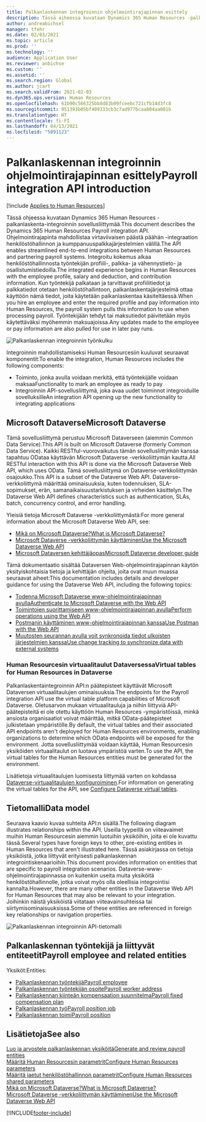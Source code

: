 ```yaml
---
title: Palkanlaskennan integroinnin ohjelmointirajapinnan esittely
description: Tässä aiheessa kuvataan Dynamics 365 Human Resources -palkanlaskenta-integroinnin sovellusliittymää.
author: andreabichsel
manager: tfehr
ms.date: 02/03/2021
ms.topic: article
ms.prod: ''
ms.technology: ''
audience: Application User
ms.reviewer: anbichse
ms.custom: ''
ms.assetid: ''
ms.search.region: Global
ms.author: jcart
ms.search.validFrom: 2021-02-03
ms.dyn365.ops.version: Human Resources
ms.openlocfilehash: 61b90c566325bb8d83b09fceebc721cfb14d3fc8
ms.sourcegitcommit: 951393b05bf409333cb3c7ad977bcaa804aa801b
ms.translationtype: HT
ms.contentlocale: fi-FI
ms.lasthandoff: 04/13/2021
ms.locfileid: "5891123"
---
```

# <a name="payroll-integration-api-introduction"></a><span data-ttu-id="1aee8-103">Palkanlaskennan integroinnin ohjelmointirajapinnan esittely</span><span class="sxs-lookup"><span data-stu-id="1aee8-103">Payroll integration API introduction</span></span>

[!include [Applies to Human Resources](../includes/applies-to-hr.md)]

<span data-ttu-id="1aee8-104">Tässä ohjeessa kuvataan Dynamics 365 Human Resources -palkanlaskenta-integroinnin sovellusliittymää.</span><span class="sxs-lookup"><span data-stu-id="1aee8-104">This document describes the Dynamics 365 Human Resources Payroll integration API.</span></span> <span data-ttu-id="1aee8-105">Ohjelmointirajapinta mahdollistaa virtaviivaisen päästä päähän -integraation henkilöstöhallinnon ja kumppanuuspalkkajärjestelmien välillä.</span><span class="sxs-lookup"><span data-stu-id="1aee8-105">The API enables streamlined end-to-end integrations between Human Resources and partnering payroll systems.</span></span> <span data-ttu-id="1aee8-106">Integroitu kokemus alkaa henkilöstöhallinnosta työntekijän profiili-, palkka- ja vähennystieto- ja osallistumistiedoilla.</span><span class="sxs-lookup"><span data-stu-id="1aee8-106">The integrated experience begins in Human Resources with the employee profile, salary and deduction, and contribution information.</span></span> <span data-ttu-id="1aee8-107">Kun työntekijä palkataan ja tarvittavat profiilitiedot ja palkkatiedot otetaan henkilöstöhallintoon, palkanlaskentajärjestelmä ottaa käyttöön nämä tiedot, joita käytetään palkanlaskentaa käsiteltäessä.</span><span class="sxs-lookup"><span data-stu-id="1aee8-107">When you hire an employee and enter the required profile and pay information into Human Resources, the payroll system pulls this information to use when processing payroll.</span></span> <span data-ttu-id="1aee8-108">Työntekijään tehdyt tai maksutiedot päivitetään myös käytettäväksi myöhemmin maksuajoissa.</span><span class="sxs-lookup"><span data-stu-id="1aee8-108">Any updates made to the employee or pay information are also pulled for use in later pay runs.</span></span>

![Palkanlaskennan integroinnin työnkulku](media/hr-admin-integration-payroll-api-introduction-flow.png)

<span data-ttu-id="1aee8-110">Integroinnin mahdollistamiseksi Human Resourcesiin kuuluvat seuraavat komponentit:</span><span class="sxs-lookup"><span data-stu-id="1aee8-110">To enable the integration, Human Resources includes the following components:</span></span>

- <span data-ttu-id="1aee8-111">Toiminto, jonka avulla voidaan merkitä, että työntekijälle voidaan maksaa</span><span class="sxs-lookup"><span data-stu-id="1aee8-111">Functionality to mark an employee as ready to pay</span></span>
- <span data-ttu-id="1aee8-112">Integroinnin API-sovellusliittymä, joka avaa uudet toiminnot integroiduille sovelluksille</span><span class="sxs-lookup"><span data-stu-id="1aee8-112">An integration API opening up the new functionality to integrating applications</span></span>

## <a name="microsoft-dataverse"></a><span data-ttu-id="1aee8-113">Microsoft Dataverse</span><span class="sxs-lookup"><span data-stu-id="1aee8-113">Microsoft Dataverse</span></span>

<span data-ttu-id="1aee8-114">Tämä sovellusliittymä perustuu Microsoft Dataverseen (aiemmin Common Data Service).</span><span class="sxs-lookup"><span data-stu-id="1aee8-114">This API is built on Microsoft Dataverse (formerly Common Data Service).</span></span> <span data-ttu-id="1aee8-115">Kaikki RESTful-vuorovaikutus tämän sovellusliittymän kanssa tapahtuu ODataa käyttävän Microsoft Dataverse -verkkoliittymän kautta.</span><span class="sxs-lookup"><span data-stu-id="1aee8-115">All RESTful interaction with this API is done via the Microsoft Dataverse Web API, which uses OData.</span></span> <span data-ttu-id="1aee8-116">Tämä sovellusliittymä on Dataverse-verkkoliittymän osajoukko.</span><span class="sxs-lookup"><span data-stu-id="1aee8-116">This API is a subset of the Dataverse Web API.</span></span> <span data-ttu-id="1aee8-117">Dataverse-verkkoliittymä määrittää ominaisuuksia, kuten todennuksen, SLA-sopimukset, erän, samanaikaisuustarkistuksen ja virheiden käsittelyn.</span><span class="sxs-lookup"><span data-stu-id="1aee8-117">The Dataverse Web API defines characteristics such as authentication, SLAs, batch, concurrency control, and error handling.</span></span>

<span data-ttu-id="1aee8-118">Yleisiä tietoja Microsoft Dataverse -verkkoliittymästä:</span><span class="sxs-lookup"><span data-stu-id="1aee8-118">For more general information about the Microsoft Dataverse Web API, see:</span></span>

- [<span data-ttu-id="1aee8-119">Mikä on Microsoft Dataverse?</span><span class="sxs-lookup"><span data-stu-id="1aee8-119">What is Microsoft Dataverse?</span></span>](/powerapps/maker/data-platform/data-platform-intro)
- [<span data-ttu-id="1aee8-120">Microsoft Dataverse -verkkoliittymän käyttäminen</span><span class="sxs-lookup"><span data-stu-id="1aee8-120">Use the Microsoft Dataverse Web API</span></span>](/powerapps/developer/data-platform/webapi/overview)
- [<span data-ttu-id="1aee8-121">Microsoft Dataversen kehittäjäopas</span><span class="sxs-lookup"><span data-stu-id="1aee8-121">Microsoft Dataverse developer guide</span></span>](/powerapps/developer/data-platform)

<span data-ttu-id="1aee8-122">Tämä dokumentaatio sisältää Dataversen Web-ohjelmointirajapinnan käytön yksityiskohtaisia tietoja ja kehittäjän ohjeita, joita ovat muun muassa seuraavat aiheet:</span><span class="sxs-lookup"><span data-stu-id="1aee8-122">This documentation includes details and developer guidance for using the Dataverse Web API, including the following topics:</span></span>

- [<span data-ttu-id="1aee8-123">Todenna Microsoft Dataverse www-ohjelmointirajapinnan avulla</span><span class="sxs-lookup"><span data-stu-id="1aee8-123">Authenticate to Microsoft Dataverse with the Web API</span></span>](/powerapps/developer/data-platform/webapi/authenticate-web-api)
- [<span data-ttu-id="1aee8-124">Toimintojen suorittamiseen www-ohjelmointirajapinnan avulla</span><span class="sxs-lookup"><span data-stu-id="1aee8-124">Perform operations using the Web API</span></span>](/powerapps/developer/data-platform/webapi/perform-operations-web-api)
- [<span data-ttu-id="1aee8-125">Postmanin käyttäminen www-ohjelmointirajapinnan kanssa</span><span class="sxs-lookup"><span data-stu-id="1aee8-125">Use Postman with the Web API</span></span>](/powerapps/developer/data-platform/webapi/use-postman-web-api)
- [<span data-ttu-id="1aee8-126">Muutosten seurannan avulla voit synkronoida tiedot ulkoisten järjestelmien kanssa</span><span class="sxs-lookup"><span data-stu-id="1aee8-126">Use change tracking to synchronize data with external systems</span></span>](/powerapps/developer/data-platform/use-change-tracking-synchronize-data-external-systems)

### <a name="virtual-tables-for-human-resources-in-dataverse"></a><span data-ttu-id="1aee8-127">Human Resourcesin virtuaalitaulut Dataversessa</span><span class="sxs-lookup"><span data-stu-id="1aee8-127">Virtual tables for Human Resources in Dataverse</span></span>

<span data-ttu-id="1aee8-128">Palkanlaskentaintegroinnin API:n päätepisteet käyttävät Microsoft Dataversen virtuaalitaulujen ominaisuuksia.</span><span class="sxs-lookup"><span data-stu-id="1aee8-128">The endpoints for the Payroll integration API use the virtual table platform capabilities of Microsoft Dataverse.</span></span> <span data-ttu-id="1aee8-129">Oletusarvon mukaan virtuaalitauluja ja niihin liittyviä API-päätepisteitä ei ole otettu käyttöön Human Resources -ympäristöissä, minkä ansiosta organisaatiot voivat määrittää, mitkä OData-päätepisteet julkistetaan ympäristölle.</span><span class="sxs-lookup"><span data-stu-id="1aee8-129">By default, the virtual tables and their associated API endpoints aren't deployed for Human Resources environments, enabling organizations to determine which OData endpoints will be exposed for the environment.</span></span> <span data-ttu-id="1aee8-130">Jotta sovellusliittymää voidaan käyttää, Human Resourcesin yksiköiden virtuaalitaulut on luotava ympäristöä varten.</span><span class="sxs-lookup"><span data-stu-id="1aee8-130">To use the API, the virtual tables for the Human Resources entities must be generated for the environment.</span></span>

<span data-ttu-id="1aee8-131">Lisätietoja virtuaalitaulujen luomisesta liittymää varten on kohdassa [Dataverse-virtuaalitaulujen konfiguroiminen](./hr-admin-integration-common-data-service-virtual-entities.md).</span><span class="sxs-lookup"><span data-stu-id="1aee8-131">For information on generating the virtual tables for the API, see [Configure Dataverse virtual tables](./hr-admin-integration-common-data-service-virtual-entities.md).</span></span>

## <a name="data-model"></a><span data-ttu-id="1aee8-132">Tietomalli</span><span class="sxs-lookup"><span data-stu-id="1aee8-132">Data model</span></span>

<span data-ttu-id="1aee8-133">Seuraava kaavio kuvaa suhteita API:n sisällä.</span><span class="sxs-lookup"><span data-stu-id="1aee8-133">The following diagram illustrates relationships within the API.</span></span> <span data-ttu-id="1aee8-134">Useilla tyypeillä on viiteavaimet muihin Human Resourcesin aiemmin luotuihin yksiköihin, joita ei ole kuvattu tässä.</span><span class="sxs-lookup"><span data-stu-id="1aee8-134">Several types have foreign keys to other, pre-existing entities in Human Resources that aren't illustrated here.</span></span> <span data-ttu-id="1aee8-135">Tässä asiakirjassa on tietoja yksiköistä, jotka liittyvät erityisesti palkanlaskennan integrointiskenaarioihin.</span><span class="sxs-lookup"><span data-stu-id="1aee8-135">This document provides information on entities that are specific to payroll integration scenarios.</span></span> <span data-ttu-id="1aee8-136">Dataverse-www-ohjelmointirajapinnassa on kuitenkin useita muita yksiköitä henkilöstöhallinnolle, jotka voivat myös olla oleellisia integrointisi kannalta.</span><span class="sxs-lookup"><span data-stu-id="1aee8-136">However, there are many other entities in the Dataverse Web API for Human Resources that may also be relevant to your integration.</span></span> <span data-ttu-id="1aee8-137">Joihinkin näistä yksiköistä viitataan viiteavainsuhteissa tai siirtymisominaisuuksissa.</span><span class="sxs-lookup"><span data-stu-id="1aee8-137">Some of these entities are referenced in foreign key relationships or navigation properties.</span></span>

![Palkanlaskennan integroinnin API-tietomalli](media/hr-admin-payroll-api-data-model.png)

## <a name="payroll-employee-and-related-entities"></a><span data-ttu-id="1aee8-139">Palkanlaskennan työntekijä ja liittyvät entiteetit</span><span class="sxs-lookup"><span data-stu-id="1aee8-139">Payroll employee and related entities</span></span>

<span data-ttu-id="1aee8-140">Yksiköt:</span><span class="sxs-lookup"><span data-stu-id="1aee8-140">Entities:</span></span>

- [<span data-ttu-id="1aee8-141">Palkanlaskennan työntekijä</span><span class="sxs-lookup"><span data-stu-id="1aee8-141">Payroll employee</span></span>](hr-admin-integration-payroll-api-payroll-employee.md)
- [<span data-ttu-id="1aee8-142">Palkanlaskennan työntekijän osoite</span><span class="sxs-lookup"><span data-stu-id="1aee8-142">Payroll worker address</span></span>](hr-admin-integration-payroll-api-payroll-worker-address.md)
- [<span data-ttu-id="1aee8-143">Palkanlaskennan kiinteän kompensaation suunnitelma</span><span class="sxs-lookup"><span data-stu-id="1aee8-143">Payroll fixed compensation plan</span></span>](hr-admin-integration-ats-api-recruiting-request-education.md)
- [<span data-ttu-id="1aee8-144">Palkanlaskennan työ</span><span class="sxs-lookup"><span data-stu-id="1aee8-144">Payroll position job</span></span>](hr-admin-integration-payroll-api-payroll-position-job.md)
- [<span data-ttu-id="1aee8-145">Palkanlaskennan toimi</span><span class="sxs-lookup"><span data-stu-id="1aee8-145">Payroll position</span></span>](hr-admin-integration-payroll-api-payroll-position.md)

## <a name="see-also"></a><span data-ttu-id="1aee8-146">Lisätietoja</span><span class="sxs-lookup"><span data-stu-id="1aee8-146">See also</span></span>

[<span data-ttu-id="1aee8-147">Luo ja arvostele palkanlaskennan yksiköitä</span><span class="sxs-lookup"><span data-stu-id="1aee8-147">Generate and review payroll entities</span></span>](hr-admin-integration-payroll-api-generate-review-entities.md)<br>
[<span data-ttu-id="1aee8-148">Määritä Human Resourcesin parametrit</span><span class="sxs-lookup"><span data-stu-id="1aee8-148">Configure Human Resources parameters</span></span>](hr-setup-parameters.md)<br>
[<span data-ttu-id="1aee8-149">Määritä jaetut henkilöstöhallinnon parametrit</span><span class="sxs-lookup"><span data-stu-id="1aee8-149">Configure Human Resources shared parameters</span></span>](hr-setup-shared-parameters.md)<br>
[<span data-ttu-id="1aee8-150">Mikä on Microsoft Dataverse?</span><span class="sxs-lookup"><span data-stu-id="1aee8-150">What is Microsoft Dataverse?</span></span>](/powerapps/maker/data-platform/data-platform-intro)<br>
[<span data-ttu-id="1aee8-151">Microsoft Dataverse -verkkoliittymän käyttäminen</span><span class="sxs-lookup"><span data-stu-id="1aee8-151">Use the Microsoft Dataverse Web API</span></span>](/powerapps/developer/data-platform/webapi/overview)<br>

[!INCLUDE[footer-include](../includes/footer-banner.md)]